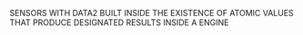 SENSORS WITH DATA2 BUILT INSIDE THE EXISTENCE OF ATOMIC VALUES THAT PRODUCE DESIGNATED RESULTS INSIDE A ENGINE
